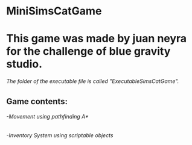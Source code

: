 # MiniSimsCatGame
# This game was made by juan neyra for the challenge of blue gravity studio.
###### The folder of the executable file is called "ExecutableSimsCatGame".
## Game contents:
###### -Movement using pathfinding A*
###### -Inventory System using scriptable objects
